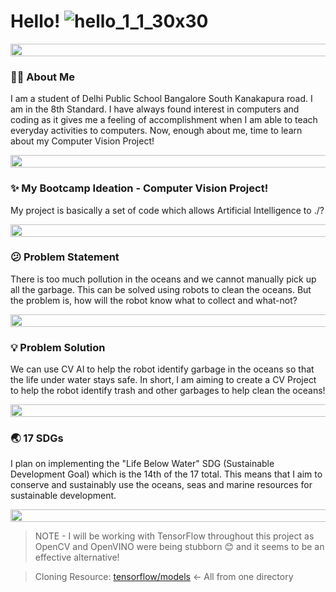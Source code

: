 # **Hello!** ![hello_1_1_30x30](https://user-images.githubusercontent.com/110331815/183247343-8944a4a4-f0ce-4ccd-b0cd-596cba25d7a9.gif)

<img src="https://i.imgur.com/dBaSKWF.gif" height="20" width="850">

### **🕴🏻 About Me**
I am a student of Delhi Public School Bangalore South Kanakapura road. I am in the 8th Standard. I have always found interest in computers and coding as it gives me a feeling of accomplishment when I am able to teach everyday activities to computers. Now, enough about me, time to learn about my Computer Vision Project!

<img src="https://i.imgur.com/dBaSKWF.gif" height="20" width="850">

### **✨ My Bootcamp Ideation - Computer Vision Project!**
My project is basically a set of code which allows  Artificial Intelligence to ./?

<img src="https://i.imgur.com/dBaSKWF.gif" height="20" width="850">

### **😕 Problem Statement**
There is too much pollution in the oceans and we cannot manually pick up all the garbage. This can be solved using robots to clean the oceans. But the problem is, how will the robot know what to collect and what-not?

<img src="https://i.imgur.com/dBaSKWF.gif" height="20" width="850">

### **💡 Problem Solution**
We can use CV AI to help the robot identify garbage in the oceans so that the life under water stays safe. In short, I am aiming to create a CV Project to help the robot identify trash and other garbages to help clean the oceans!

<img src="https://i.imgur.com/dBaSKWF.gif" height="20" width="850">

### **🌏 17 SDGs**
I plan on implementing the "Life Below Water" SDG (Sustainable Development Goal) which is the 14th of the 17 total. This means that I aim to conserve and sustainably use the oceans, seas and marine resources for sustainable development.

<img src="https://i.imgur.com/dBaSKWF.gif" height="20" width="850">

> NOTE - I will be working with TensorFlow throughout this project as OpenCV and OpenVINO were being stubborn 😊 and it seems to be an effective alternative!


> Cloning Resource:	[tensorflow/models](https://github.com/tensorflow/models) <- All from one directory
